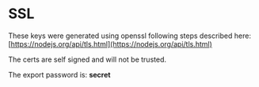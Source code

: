# SSL
These keys were generated using openssl following steps described here: [https://nodejs.org/api/tls.html](https://nodejs.org/api/tls.html)

The certs are self signed and will not be trusted.

The export password is: **secret**